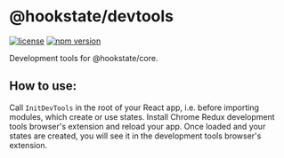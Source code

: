 # @hookstate/devtools

[![license](https://img.shields.io/github/license/avkonst/hookstate)](https://img.shields.io/github/license/avkonst/hookstate) [![npm version](https://img.shields.io/npm/v/@hookstate/devtools.svg?maxAge=300&label=version&colorB=007ec6)](https://www.npmjs.com/package/@hookstate/devtools)

Development tools for @hookstate/core.

## How to use:

Call `InitDevTools` in the root of your React app, i.e. before importing modules, which create or use states. Install Chrome Redux development tools browser's extension and reload your app.
Once loaded and your states are created, you will see it in the development tools browser's extension.
